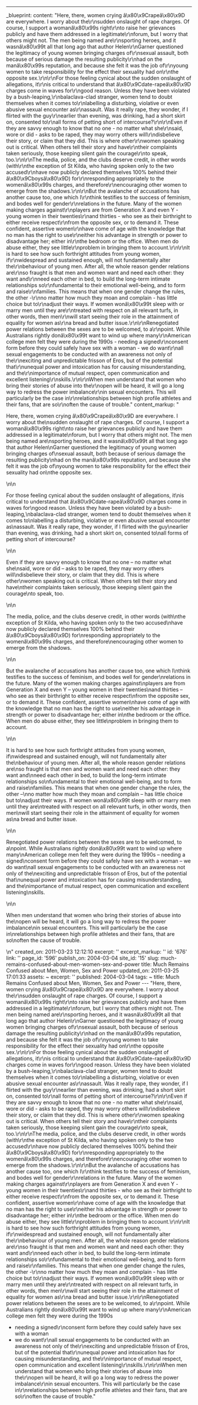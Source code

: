 ---
_blueprint:
  content: "Here, there, women crying â\x80\x9Crapeâ\x80\x9D are everywhere. I worry
    about the\r\nsudden onslaught of rape charges. Of course, I support a womanâ\x80\x99s
    right\r\nto raise her grievances publicly and have them addressed in a legitimate\r\nforum,
    but I worry that others might not. The men being named are\r\nsporting heroes,
    and it wasnâ\x80\x99t all that long ago that author Helen\r\nGarner questioned
    the legitimacy of young women bringing charges of\r\nsexual assault, both because
    of serious damage the resulting publicity\r\nhad on the manâ\x80\x99s reputation,
    and because she felt it was the job of\r\nyoung women to take responsibility for
    the effect their sexuality had on\r\nthe opposite sex.\r\n\r\nFor those feeling
    cynical about the sudden onslaught of allegations, it\r\nis critical to understand
    that â\x80\x9Cdate-rapeâ\x80\x9D charges come in waves for\r\ngood reason. Unless
    they have been violated by a bush-leaping,\r\nbalaclava-clad stranger, women tend
    to doubt themselves when it comes to\r\nlabelling a disturbing, violative or even
    abusive sexual encounter as\r\nassault. Was it really rape, they wonder, if I
    flirted with the guy\r\nearlier than evening, was drinking, had a short skirt
    on, consented to\r\nall forms of petting short of intercourse?\r\n\r\nEven if
    they are savvy enough to know that no one - no matter what she\r\nsaid, wore or
    did - asks to be raped, they may worry others will\r\ndisbelieve their story,
    or claim that they did. This is where other\r\nwomen speaking out is critical.
    When others tell their story and have\r\ntheir complaints taken seriously, those
    keeping silent gain the courage\r\nto speak, too.\r\n\r\nThe media, police, and
    the clubs deserve credit, in other words (with\r\nthe exception of St Kilda, who
    having spoken only to the two accused\r\nhave now publicly declared themselves
    100% behind their â\x80\x9Cboysâ\x80\x9D) for\r\nresponding appropriately to the
    womenâ\x80\x99s charges, and therefore\r\nencouraging other women to emerge from
    the shadows.\r\n\r\nBut the avalanche of accusations has another cause too, one
    which I\r\nthink testifies to the success of feminism, and bodes well for gender\r\nrelations
    in the future. Many of the women making charges against\r\nplayers are from Generation
    X and even Y - young women in their twenties\r\nand thirties - who see as their
    birthright to either receive respect\r\nfrom the opposite sex, or to demand it.
    These confident, assertive women\r\nhave come of age with the knowledge that no
    man has the right to use\r\neither his advantage in strength or power to disadvantage
    her; either in\r\nthe bedroom or the office. When men do abuse either, they see
    little\r\nproblem in bringing them to account.\r\n\r\nIt is hard to see how such
    forthright attitudes from young women, if\r\nwidespread and sustained enough,
    will not fundamentally alter the\r\nbehaviour of young men. After all, the whole
    reason gender relations are\r\nso fraught is that men and women want and need
    each other: they want and\r\nneed each other in bed, to build the long-term intimate
    relationships so\r\nfundamental to their emotional well-being, and to form and
    raise\r\nfamilies. This means that when one gender change the rules, the other
    -\r\nno matter how much they moan and complain - has little choice but to\r\nadjust
    their ways. If women wonâ\x80\x99t sleep with or marry men until they are\r\ntreated
    with respect on all relevant turfs, in other words, then men\r\nwill start seeing
    their role in the attainment of equality for women as\r\na bread and butter issue.\r\n\r\nRenegotiated
    power relations between the sexes are to be welcomed, to a\r\npoint. While Australians
    rightly donâ\x80\x99t want to wind up where many\r\nAmerican college men felt
    they were during the 1990s - needing a signed\r\nconsent form before they could
    safely have sex with a woman - we do want\r\nall sexual engagements to be conducted
    with an awareness not only of the\r\nexciting and unpredictable frisson of Eros,
    but of the potential that\r\nunequal power and intoxication has for causing misunderstanding,
    and the\r\nimportance of mutual respect, open communication and excellent listening\r\nskills.\r\n\r\nWhen
    men understand that women who bring their stories of abuse into the\r\nopen will
    be heard, it will go a long way to redress the power imbalance\r\nin sexual encounters.
    This will particularly be the case in\r\nrelationships between high profile athletes
    and their fans, that are so\r\noften the cause of trouble."
  content_markup: "<p>Here, there, women crying â\x80\x9Crapeâ\x80\x9D are everywhere.
    I worry about the\nsudden onslaught of rape charges. Of course, I support a womanâ\x80\x99s
    right\nto raise her grievances publicly and have them addressed in a legitimate\nforum,
    but I worry that others might not. The men being named are\nsporting heroes, and
    it wasnâ\x80\x99t all that long ago that author Helen\nGarner questioned the legitimacy
    of young women bringing charges of\nsexual assault, both because of serious damage
    the resulting publicity\nhad on the manâ\x80\x99s reputation, and because she
    felt it was the job of\nyoung women to take responsibility for the effect their
    sexuality had on\nthe opposite sex.</p>\n\n<p>For those feeling cynical about
    the sudden onslaught of allegations, it\nis critical to understand that â\x80\x9Cdate-rapeâ\x80\x9D
    charges come in waves for\ngood reason. Unless they have been violated by a bush-leaping,\nbalaclava-clad
    stranger, women tend to doubt themselves when it comes to\nlabelling a disturbing,
    violative or even abusive sexual encounter as\nassault. Was it really rape, they
    wonder, if I flirted with the guy\nearlier than evening, was drinking, had a short
    skirt on, consented to\nall forms of petting short of intercourse?</p>\n\n<p>Even
    if they are savvy enough to know that no one &ndash; no matter what she\nsaid,
    wore or did &ndash; asks to be raped, they may worry others will\ndisbelieve their
    story, or claim that they did. This is where other\nwomen speaking out is critical.
    When others tell their story and have\ntheir complaints taken seriously, those
    keeping silent gain the courage\nto speak, too.</p>\n\n<p>The media, police, and
    the clubs deserve credit, in other words (with\nthe exception of St Kilda, who
    having spoken only to the two accused\nhave now publicly declared themselves 100%
    behind their â\x80\x9Cboysâ\x80\x9D) for\nresponding appropriately to the womenâ\x80\x99s
    charges, and therefore\nencouraging other women to emerge from the shadows.</p>\n\n<p>But
    the avalanche of accusations has another cause too, one which I\nthink testifies
    to the success of feminism, and bodes well for gender\nrelations in the future.
    Many of the women making charges against\nplayers are from Generation X and even
    Y &ndash; young women in their twenties\nand thirties &ndash; who see as their
    birthright to either receive respect\nfrom the opposite sex, or to demand it.
    These confident, assertive women\nhave come of age with the knowledge that no
    man has the right to use\neither his advantage in strength or power to disadvantage
    her; either in\nthe bedroom or the office. When men do abuse either, they see
    little\nproblem in bringing them to account.</p>\n\n<p>It is hard to see how such
    forthright attitudes from young women, if\nwidespread and sustained enough, will
    not fundamentally alter the\nbehaviour of young men. After all, the whole reason
    gender relations are\nso fraught is that men and women want and need each other:
    they want and\nneed each other in bed, to build the long-term intimate relationships
    so\nfundamental to their emotional well-being, and to form and raise\nfamilies.
    This means that when one gender change the rules, the other &ndash;\nno matter
    how much they moan and complain &ndash; has little choice but to\nadjust their
    ways. If women wonâ\x80\x99t sleep with or marry men until they are\ntreated with
    respect on all relevant turfs, in other words, then men\nwill start seeing their
    role in the attainment of equality for women as\na bread and butter issue.</p>\n\n<p>Renegotiated
    power relations between the sexes are to be welcomed, to a\npoint. While Australians
    rightly donâ\x80\x99t want to wind up where many\nAmerican college men felt they
    were during the 1990s &ndash; needing a signed\nconsent form before they could
    safely have sex with a woman &ndash; we do want\nall sexual engagements to be
    conducted with an awareness not only of the\nexciting and unpredictable frisson
    of Eros, but of the potential that\nunequal power and intoxication has for causing
    misunderstanding, and the\nimportance of mutual respect, open communication and
    excellent listening\nskills.</p>\n\n<p>When men understand that women who bring
    their stories of abuse into the\nopen will be heard, it will go a long way to
    redress the power imbalance\nin sexual encounters. This will particularly be the
    case in\nrelationships between high profile athletes and their fans, that are
    so\noften the cause of trouble.</p>\n"
  created_on: 2011-03-23 12:12:10
  excerpt: ''
  excerpt_markup: ''
  id: '676'
  link: ''
  page_id: '596'
  publish_on: 2004-03-04
  site_id: '15'
  slug: much-remains-confused-about-men-women-sex-and-power
  title: Much Remains Confused about Men, Women, Sex and Power
  updated_on: 2011-03-25 17:01:33
assets: ~
excerpt: ''
published: 2004-03-04
tags: ~
title: Much Remains Confused about Men, Women, Sex and Power
--- "Here, there, women crying â\x80\x9Crapeâ\x80\x9D are everywhere. I worry about
  the\r\nsudden onslaught of rape charges. Of course, I support a womanâ\x80\x99s
  right\r\nto raise her grievances publicly and have them addressed in a legitimate\r\nforum,
  but I worry that others might not. The men being named are\r\nsporting heroes, and
  it wasnâ\x80\x99t all that long ago that author Helen\r\nGarner questioned the legitimacy
  of young women bringing charges of\r\nsexual assault, both because of serious damage
  the resulting publicity\r\nhad on the manâ\x80\x99s reputation, and because she
  felt it was the job of\r\nyoung women to take responsibility for the effect their
  sexuality had on\r\nthe opposite sex.\r\n\r\nFor those feeling cynical about the
  sudden onslaught of allegations, it\r\nis critical to understand that â\x80\x9Cdate-rapeâ\x80\x9D
  charges come in waves for\r\ngood reason. Unless they have been violated by a bush-leaping,\r\nbalaclava-clad
  stranger, women tend to doubt themselves when it comes to\r\nlabelling a disturbing,
  violative or even abusive sexual encounter as\r\nassault. Was it really rape, they
  wonder, if I flirted with the guy\r\nearlier than evening, was drinking, had a short
  skirt on, consented to\r\nall forms of petting short of intercourse?\r\n\r\nEven
  if they are savvy enough to know that no one - no matter what she\r\nsaid, wore
  or did - asks to be raped, they may worry others will\r\ndisbelieve their story,
  or claim that they did. This is where other\r\nwomen speaking out is critical. When
  others tell their story and have\r\ntheir complaints taken seriously, those keeping
  silent gain the courage\r\nto speak, too.\r\n\r\nThe media, police, and the clubs
  deserve credit, in other words (with\r\nthe exception of St Kilda, who having spoken
  only to the two accused\r\nhave now publicly declared themselves 100% behind their
  â\x80\x9Cboysâ\x80\x9D) for\r\nresponding appropriately to the womenâ\x80\x99s charges,
  and therefore\r\nencouraging other women to emerge from the shadows.\r\n\r\nBut
  the avalanche of accusations has another cause too, one which I\r\nthink testifies
  to the success of feminism, and bodes well for gender\r\nrelations in the future.
  Many of the women making charges against\r\nplayers are from Generation X and even
  Y - young women in their twenties\r\nand thirties - who see as their birthright
  to either receive respect\r\nfrom the opposite sex, or to demand it. These confident,
  assertive women\r\nhave come of age with the knowledge that no man has the right
  to use\r\neither his advantage in strength or power to disadvantage her; either
  in\r\nthe bedroom or the office. When men do abuse either, they see little\r\nproblem
  in bringing them to account.\r\n\r\nIt is hard to see how such forthright attitudes
  from young women, if\r\nwidespread and sustained enough, will not fundamentally
  alter the\r\nbehaviour of young men. After all, the whole reason gender relations
  are\r\nso fraught is that men and women want and need each other: they want and\r\nneed
  each other in bed, to build the long-term intimate relationships so\r\nfundamental
  to their emotional well-being, and to form and raise\r\nfamilies. This means that
  when one gender change the rules, the other -\r\nno matter how much they moan and
  complain - has little choice but to\r\nadjust their ways. If women wonâ\x80\x99t
  sleep with or marry men until they are\r\ntreated with respect on all relevant turfs,
  in other words, then men\r\nwill start seeing their role in the attainment of equality
  for women as\r\na bread and butter issue.\r\n\r\nRenegotiated power relations between
  the sexes are to be welcomed, to a\r\npoint. While Australians rightly donâ\x80\x99t
  want to wind up where many\r\nAmerican college men felt they were during the 1990s
  - needing a signed\r\nconsent form before they could safely have sex with a woman
  - we do want\r\nall sexual engagements to be conducted with an awareness not only
  of the\r\nexciting and unpredictable frisson of Eros, but of the potential that\r\nunequal
  power and intoxication has for causing misunderstanding, and the\r\nimportance of
  mutual respect, open communication and excellent listening\r\nskills.\r\n\r\nWhen
  men understand that women who bring their stories of abuse into the\r\nopen will
  be heard, it will go a long way to redress the power imbalance\r\nin sexual encounters.
  This will particularly be the case in\r\nrelationships between high profile athletes
  and their fans, that are so\r\noften the cause of trouble."
